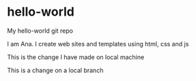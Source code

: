 # hello-world
My hello-world git repo

I am Ana. I create web sites and templates using html, css and js

This is the change I have made on local machine

This is a change on a local branch
